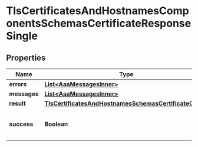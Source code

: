 

# TlsCertificatesAndHostnamesComponentsSchemasCertificateResponseSingle


## Properties

| Name | Type | Description | Notes |
|------------ | ------------- | ------------- | -------------|
|**errors** | [**List&lt;AaaMessagesInner&gt;**](AaaMessagesInner.md) |  |  |
|**messages** | [**List&lt;AaaMessagesInner&gt;**](AaaMessagesInner.md) |  |  |
|**result** | [**TlsCertificatesAndHostnamesSchemasCertificateObject**](TlsCertificatesAndHostnamesSchemasCertificateObject.md) |  |  |
|**success** | **Boolean** | Whether the API call was successful |  |



